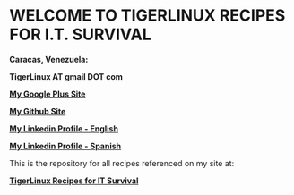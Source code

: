 # WELCOME TO TIGERLINUX RECIPES FOR I.T. SURVIVAL

**Caracas, Venezuela:**

**TigerLinux AT gmail DOT com**

**[My Google Plus Site](https://plus.google.com/+ReinaldoMartinez)**

**[My Github Site](https://github.com/tigerlinux)**

**[My Linkedin Profile - English](https://ve.linkedin.com/in/tigerlinux/en)**

**[My Linkedin Profile - Spanish](https://ve.linkedin.com/in/tigerlinux/es)**

This is the repository for all recipes referenced on my site at:

**[TigerLinux Recipes for IT Survival](http://tigerlinux.github.io)**
